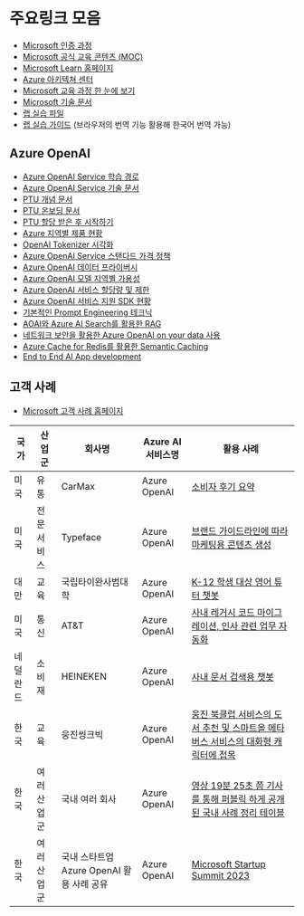 # 주요링크 모음

- [Microsoft 인증 과정](https://learn.microsoft.com/certifications/)
- [Microsoft 공식 교육 콘텐츠 (MOC)](https://aka.ms/MOC)
- [Microsoft Learn 홈페이지](https://learn.microsoft.com/)
- [Azure 아키텍쳐 센터](https://learn.microsoft.com/azure/architecture/)
- [Microsoft 교육 과정 한 눈에 보기](https://aka.ms/TrainCertPoster)
- [Microsoft 기술 문서](https://learn.microsoft.com/docs/)
- [랩 실습 파일](https://github.com/MicrosoftLearning/mslearn-openai)
- [랩 실습 가이드](https://microsoftlearning.github.io/mslearn-openai/) (브라우저의 번역 기능 활용해 한국어 번역 가능)

## Azure OpenAI

- [Azure OpenAI Service 학습 경로](https://learn.microsoft.com/en-us/training/paths/develop-ai-solutions-azure-openai/)
- [Azure OpenAI Service 기술 문서](https://learn.microsoft.com/en-us/azure/ai-services/openai/overview)
- [PTU 개념 문서](https://learn.microsoft.com/en-us/azure/ai-services/openai/concepts/provisioned-throughput)
- [PTU 온보딩 문서](https://learn.microsoft.com/en-us/azure/ai-services/openai/how-to/provisioned-throughput-onboarding)
- [PTU 할당 받은 후 시작하기](https://learn.microsoft.com/en-us/azure/ai-services/openai/how-to/provisioned-get-started)
- [Azure 지역별 제품 현황](https://azure.microsoft.com/ko-kr/explore/global-infrastructure/products-by-region/)
- [OpenAI Tokenizer 시각화](https://platform.openai.com/tokenizer)
- [Azure OpenAI Service 스탠다드 가격 정책](https://azure.microsoft.com/en-us/pricing/details/cognitive-services/openai-service/)
- [Azure OpenAI 데이터 프라이버시](https://learn.microsoft.com/en-us/legal/cognitive-services/openai/data-privacy)
- [Azure OpenAI 모델 지역별 가용성](https://learn.microsoft.com/en-us/azure/ai-services/openai/concepts/models)
- [Azure OpenAI 서비스 할당량 및 제한](https://learn.microsoft.com/en-us/azure/ai-services/openai/quotas-limits)
- [Azure OpenAI 서비스 지원 SDK 현황](https://learn.microsoft.com/en-us/azure/ai-services/openai/supported-languages)
- [기본적인 Prompt Engineering 테크닉](https://learn.microsoft.com/en-us/azure/ai-services/openai/concepts/advanced-prompt-engineering?pivots=programming-language-chat-completions)
- [AOAI와 Azure AI Search를 활용한 RAG](https://learn.microsoft.com/en-us/azure/search/retrieval-augmented-generation-overview)
- [네트워크 보안을 활용한 Azure OpenAI on your data 사용](https://learn.microsoft.com/en-us/azure/ai-services/openai/how-to/use-your-data-securely)
- [Azure Cache for Redis를 활용한 Semantic Caching](https://learn.microsoft.com/en-us/azure/azure-cache-for-redis/cache-tutorial-semantic-cache)
- [End to End AI App development](https://www.youtube.com/watch?v=DdOylyrTOWg)

## 고객 사례
- [Microsoft 고객 사례 홈페이지](https://customers.microsoft.com/)

| 국가  | 산업군 | 회사명              | Azure AI 서비스명  | 활용 사례 |
| --- | --- | ---------------- | -------------- | ----- |
| 미국  | 유통 | CarMax            | Azure OpenAI  | [소비자 후기 요약](https://customers.microsoft.com/en-us/story/1501304071775762777-carmax-retailer-azure-openai-service) |
| 미국  | 전문 서비스 | Typeface            | Azure OpenAI  | [브랜드 가이드라인에 따라 마케팅용 콘텐츠 생성](https://customers.microsoft.com/en-us/story/1637196302736110361-typeface-professional-services-azure-openai-service) |
| 대만  | 교육 | 국립타이완사범대학         | Azure OpenAI  | [K-12 학생 대상 영어 튜터 챗봇](https://customers.microsoft.com/en-us/story/1637196302736110361-typeface-professional-services-azure-openai-service) |
| 미국  | 통신 | AT&T         | Azure OpenAI  | [사내 레거시 코드 마이그레이션, 인사 관련 업무 자동화](https://customers.microsoft.com/en-us/story/1637511309136244127-att-telecommunications-azure-openai-service) |
| 네덜란드 | 소비재 | HEINEKEN         | Azure OpenAI  | [사내 문서 검색용 챗봇](https://customers.microsoft.com/en-us/story/1685696409285197342-heineken-consumer-goods-azure-ai) |
| 한국  | 교육 | 웅진씽크빅         | Azure OpenAI  | [웅진 북클럽 서비스의 도서 추천 및 스마트올 메타버스 서비스의 대화형 캐릭터에 접목](https://customers.microsoft.com/en-us/story/1671082509541993808-woongjin-thinkbig-primary-and-secondary-edu-azure-ko-korea) |
| 한국  | 여러 산업군 | 국내 여러 회사         | Azure OpenAI  | [영상 19분 25초 쯤 기사를 통해 퍼블릭 하게 공개된 국내 사례 정리 테이블](https://youtu.be/mxlmuk7H1do?si=snuxZvMjDSUvSaxy&t=1165) |
| 한국  | 여러 산업군 | 국내 스타트업 Azure OpenAI 활용 사례 공유    | Azure OpenAI  | [Microsoft Startup Summit 2023](https://www.youtube.com/playlist?list=PLGh_JNxzXsX9NSm-iyAdS4Ioco0vp4jtq) |

